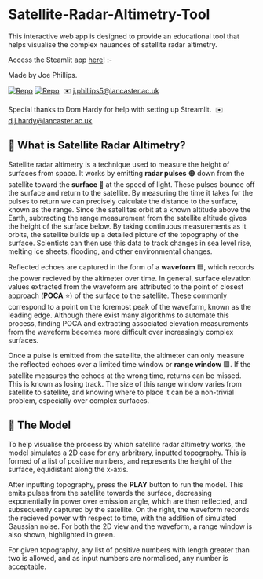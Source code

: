 # Satellite-Radar-Altimetry-Tool

This interactive web app is designed to provide an educational tool that helps visualise the complex nauances of satellite radar altimetry. 

Access the Steamlit app [here](https://satellite-radar-altimetry-tool.streamlit.app/)!
:-

Made by Joe Phillips.

[![Repo](https://badgen.net/badge/icon/GitHub/green?icon=github&label)](https://github.com/Joe-Phillips) 
[![Repo](https://badgen.net/badge/icon/linkedin/blue?icon=linkedin&label)](https://www.linkedin.com/in/joe-b-phillips/)
&nbsp;✉️ j.phillips5@lancaster.ac.uk

Special thanks to Dom Hardy for help with setting up Streamlit.
&nbsp;✉️ d.j.hardy@lancaster.ac.uk 

## :satellite: What is Satellite Radar Altimetry?

Satellite radar altimetry is a technique used to measure the height of surfaces from space. It works by emitting **radar pulses** 🟠 down from the satellite toward the **surface** 🔲 at the speed of light. These pulses bounce off the surface and return to the satellite. By measuring the time it takes for the pulses to return we can precisely calculate the distance to the surface, known as the range. Since the satellites orbit at a known altitude above the Earth, subtracting the range measurement from the satellite altitude gives the height of the surface below. By taking continuous measurements as it orbits, the satellite builds up a detailed picture of the topography of the surface. Scientists can then use this data to track changes in sea level rise, melting ice sheets, flooding, and other environmental changes.

Reflected echoes are captured in the form of a **waveform** 🟦, which records the power recieved by the altimeter over time. In general, surface elevation values extracted from the waveform are attributed to the point of closest approach (**POCA** ⭐) of the surface to the satellite. These commonly correspond to a point on the foremost peak of the waveform, known as the leading edge. Although there exist many algorithms to automate this process, finding POCA and extracting associated elevation measurements from the waveform becomes more difficult over increasingly complex surfaces.

Once a pulse is emitted from the satellite, the altimeter can only measure the reflected echoes over a limited time window or **range window** 🟩. If the satellite measures the echoes at the wrong time, returns can be missed. This is known as losing track. The size of this range window varies from satellite to satellite, and knowing where to place it can be a non-trivial problem, especially over complex surfaces.

## :toolbox: The Model   

To help visualise the process by which satellite radar altimetry works, the model simulates a 2D case for any arbritrary, inputted topography. This is formed of a list of positive numbers, and represents the height of the surface, equidistant along the x-axis. 

After inputting topography, press the **PLAY** button to run the model. This emits pulses from the satellite towards the surface, decreasing exponentially in power over emission angle, which are then reflected, and subsequently captured by the satellite. On the right, the waveform records the recieved power with respect to time, with the addition of simulated Gaussian noise. For both the 2D view and the waveform, a range window is also shown, highlighted in green.
 
For given topography, any list of positive numbers with length greater than two is allowed, and as input numbers are normalised, any number is acceptable.
